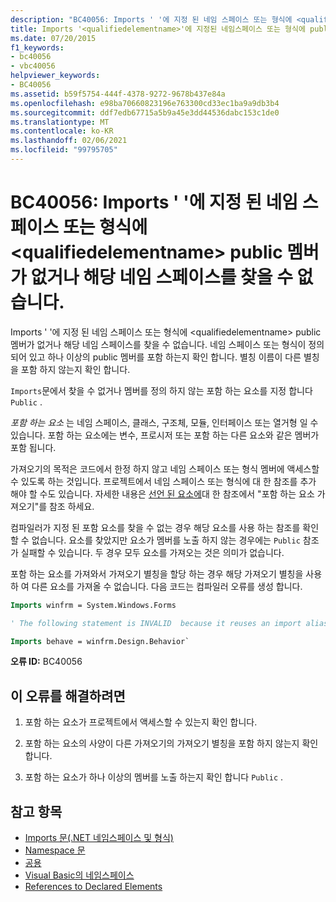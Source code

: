 ```yaml
---
description: "BC40056: Imports ' '에 지정 된 네임 스페이스 또는 형식에 <qualifiedelementname> public 멤버가 없거나 해당 네임 스페이스를 찾을 수 없는 경우에 대해 자세히 알아보세요."
title: Imports '<qualifiedelementname>'에 지정된 네임스페이스 또는 형식에 public 멤버가 없거나 해당 네임스페이스 또는 형식을 찾을 수 없습니다.
ms.date: 07/20/2015
f1_keywords:
- bc40056
- vbc40056
helpviewer_keywords:
- BC40056
ms.assetid: b59f5754-444f-4378-9272-9678b437e84a
ms.openlocfilehash: e98ba70660823196e763300cd33ec1ba9a9db3b4
ms.sourcegitcommit: ddf7edb67715a5b9a45e3dd44536dabc153c1de0
ms.translationtype: MT
ms.contentlocale: ko-KR
ms.lasthandoff: 02/06/2021
ms.locfileid: "99795705"
---
```

# <a name="bc40056-namespace-or-type-specified-in-the-imports-qualifiedelementname-doesnt-contain-any-public-member-or-cannot-be-found"></a>BC40056: Imports ' '에 지정 된 네임 스페이스 또는 형식에 \<qualifiedelementname> public 멤버가 없거나 해당 네임 스페이스를 찾을 수 없습니다.

Imports ' '에 지정 된 네임 스페이스 또는 형식에 \<qualifiedelementname> public 멤버가 없거나 해당 네임 스페이스를 찾을 수 없습니다. 네임 스페이스 또는 형식이 정의 되어 있고 하나 이상의 public 멤버를 포함 하는지 확인 합니다. 별칭 이름이 다른 별칭을 포함 하지 않는지 확인 합니다.

`Imports`문에서 찾을 수 없거나 멤버를 정의 하지 않는 포함 하는 요소를 지정 합니다 `Public` .

*포함 하는 요소* 는 네임 스페이스, 클래스, 구조체, 모듈, 인터페이스 또는 열거형 일 수 있습니다. 포함 하는 요소에는 변수, 프로시저 또는 포함 하는 다른 요소와 같은 멤버가 포함 됩니다.

가져오기의 목적은 코드에서 한정 하지 않고 네임 스페이스 또는 형식 멤버에 액세스할 수 있도록 하는 것입니다. 프로젝트에서 네임 스페이스 또는 형식에 대 한 참조를 추가 해야 할 수도 있습니다. 자세한 내용은 [선언 된 요소에](../../programming-guide/language-features/declared-elements/references-to-declared-elements.md)대 한 참조에서 "포함 하는 요소 가져오기"를 참조 하세요.

컴파일러가 지정 된 포함 요소를 찾을 수 없는 경우 해당 요소를 사용 하는 참조를 확인할 수 없습니다. 요소를 찾았지만 요소가 멤버를 노출 하지 않는 경우에는 `Public` 참조가 실패할 수 있습니다. 두 경우 모두 요소를 가져오는 것은 의미가 없습니다.

포함 하는 요소를 가져와서 가져오기 별칭을 할당 하는 경우 해당 가져오기 별칭을 사용 하 여 다른 요소를 가져올 수 없습니다. 다음 코드는 컴파일러 오류를 생성 합니다.

```vb
Imports winfrm = System.Windows.Forms

' The following statement is INVALID  because it reuses an import alias.

Imports behave = winfrm.Design.Behavior`
```

**오류 ID:** BC40056

## <a name="to-correct-this-error"></a>이 오류를 해결하려면

1. 포함 하는 요소가 프로젝트에서 액세스할 수 있는지 확인 합니다.

2. 포함 하는 요소의 사양이 다른 가져오기의 가져오기 별칭을 포함 하지 않는지 확인 합니다.

3. 포함 하는 요소가 하나 이상의 멤버를 노출 하는지 확인 합니다 `Public` .

## <a name="see-also"></a>참고 항목

- [Imports 문(.NET 네임스페이스 및 형식)](../statements/imports-statement-net-namespace-and-type.md)
- [Namespace 문](../statements/namespace-statement.md)
- [공용](../modifiers/public.md)
- [Visual Basic의 네임스페이스](../../programming-guide/program-structure/namespaces.md)
- [References to Declared Elements](../../programming-guide/language-features/declared-elements/references-to-declared-elements.md)
